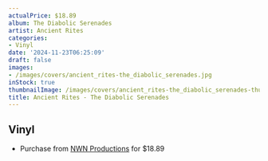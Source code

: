 ```yaml
---
actualPrice: $18.89
album: The Diabolic Serenades
artist: Ancient Rites
categories:
- Vinyl
date: '2024-11-23T06:25:09'
draft: false
images:
- /images/covers/ancient_rites-the_diabolic_serenades.jpg
inStock: true
thumbnailImage: /images/covers/ancient_rites-the_diabolic_serenades-thumb.jpg
title: Ancient Rites - The Diabolic Serenades
---
```


## Vinyl
* Purchase from [NWN Productions](http://shop.nwnprod.com/index.php?route=product/product&path=75&product_id=56847&sort=pd.name&order=ASC) for $18.89
